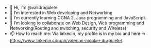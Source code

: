 - 👋 Hi, I’m @validragulete
- 👀 I’m interested in Web developing and Networking
- 🌱 I’m currently learning CCNA 2, Java programming and JavaScript.
- 💞️ I’m looking to collaborate on Web Design, Web programming and Networking(Routing and switching, security and Wireless)
- 📫 How to reach me: Via linkedin, my profile is in my bio and here -> https://www.linkedin.com/in/valerian-nicolae-dragulete/.

<!---
validragulete/validragulete is a ✨ special ✨ repository because its `README.md` (this file) appears on your GitHub profile.
You can click the Preview link to take a look at your changes.
--->
